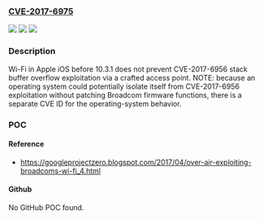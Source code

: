 ### [CVE-2017-6975](https://cve.mitre.org/cgi-bin/cvename.cgi?name=CVE-2017-6975)
![](https://img.shields.io/static/v1?label=Product&message=n%2Fa&color=blue)
![](https://img.shields.io/static/v1?label=Version&message=n%2Fa&color=blue)
![](https://img.shields.io/static/v1?label=Vulnerability&message=n%2Fa&color=brighgreen)

### Description

Wi-Fi in Apple iOS before 10.3.1 does not prevent CVE-2017-6956 stack buffer overflow exploitation via a crafted access point.  NOTE: because an operating system could potentially isolate itself from CVE-2017-6956 exploitation without patching Broadcom firmware functions, there is a separate CVE ID for the operating-system behavior.

### POC

#### Reference
- https://googleprojectzero.blogspot.com/2017/04/over-air-exploiting-broadcoms-wi-fi_4.html

#### Github
No GitHub POC found.


